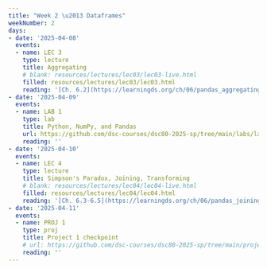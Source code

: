 ```yaml
---
title: "Week 2 \u2013 Dataframes"
weekNumber: 2
days:
- date: '2025-04-08'
  events:
  - name: LEC 3
    type: lecture
    title: Aggregating
    # blank: resources/lectures/lec03/lec03-live.html
    filled: resources/lectures/lec03/lec03.html
    reading: '[Ch. 6.2](https://learningds.org/ch/06/pandas_aggregating.html)'
- date: '2025-04-09'
  events:
  - name: LAB 1
    type: lab
    title: Python, NumPy, and Pandas
    url: https://github.com/dsc-courses/dsc80-2025-sp/tree/main/labs/lab01
    reading: ''
- date: '2025-04-10'
  events:
  - name: LEC 4
    type: lecture
    title: Simpson's Paradox, Joining, Transforming
    # blank: resources/lectures/lec04/lec04-live.html
    filled: resources/lectures/lec04/lec04.html
    reading: '[Ch. 6.3-6.5](https://learningds.org/ch/06/pandas_joining.html)'
- date: '2025-04-11'
  events:
  - name: PROJ 1
    type: proj
    title: Project 1 checkpoint
    # url: https://github.com/dsc-courses/dsc80-2025-sp/tree/main/projects/project01
    reading: ''
---
```


